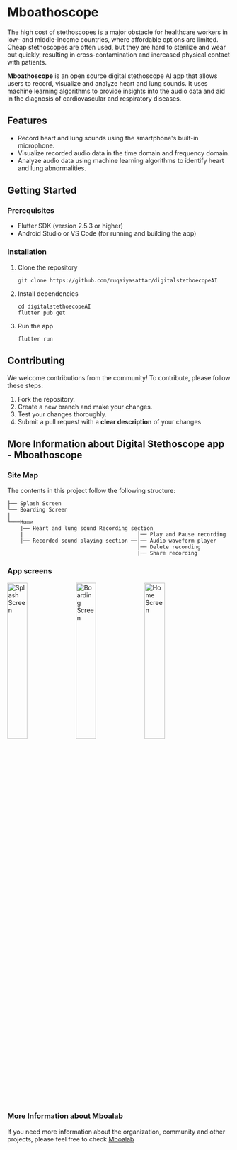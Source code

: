 # Mboathoscope

The high cost of stethoscopes is a major obstacle for healthcare workers in low- and middle-income countries, where affordable options are limited. Cheap stethoscopes are often used, but they are hard to sterilize and wear out quickly, resulting in cross-contamination and increased physical contact with patients.

**Mboathoscope** is an open source digital stethoscope AI app that allows users to record, visualize and analyze heart and lung sounds. It uses machine learning algorithms to provide insights into the audio data and aid in the diagnosis of cardiovascular and respiratory diseases.

## Features

 - Record heart and lung sounds using the smartphone's built-in microphone.
 - Visualize recorded audio data in the time domain and frequency domain.
 - Analyze audio data using machine learning algorithms to identify heart and lung abnormalities.

## Getting Started
### Prerequisites

 - Flutter SDK (version 2.5.3 or higher)
 - Android Studio or VS Code (for running and building the app)

### Installation

 1. Clone the repository
    ```
    git clone https://github.com/ruqaiyasattar/digitalstethoecopeAI
    ```
2. Install dependencies
	 ```
   cd digitalstethoecopeAI 
   flutter pub get
   ```
3. Run the app
	 ```
   flutter run
   ``` 
## Contributing

We welcome contributions from the community! To contribute, please follow these steps:

 1.  Fork the repository.
 2.  Create a new branch and make your changes.
 3.  Test your changes thoroughly.
 4.   Submit a pull request with a **clear description** of your changes
## More Information about Digital Stethoscope app - Mboathoscope
### Site Map
The contents in this project follow the following structure:

```
├── Splash Screen
└── Boarding Screen
│
└───Home
    |── Heart and lung sound Recording section
    |                                    │── Play and Pause recording
    │── Recorded sound playing section ──│── Audio waveform player
                                         │── Delete recording
                                         |── Share recording
```
### App screens
 


<p float="left">   
<img src="https://user-images.githubusercontent.com/100426366/227769934-702c3c50-25cf-468d-a00c-402e7a6e81ad.jpeg" alt="Splash Screen" width=30%>  <img src="https://user-images.githubusercontent.com/100426366/227769939-d9000f07-6754-456c-809d-466a45490c14.jpeg" width=30% alt="Boarding Screen">  <img src="https://user-images.githubusercontent.com/100426366/227769941-df426d92-0e00-4690-aa11-9a407f9ca8dd.jpeg" width=30% alt="Home Screen">
</p>

### More Information about Mboalab
If you need more information about the organization, community and other projects, please feel free to check [Mboalab](https://github.com/Mboalab/Outreachy_May_2023-August_2023-Internships)
